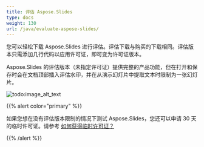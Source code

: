 ```yaml
---
title: 评估 Aspose.Slides
type: docs
weight: 130
url: /java/evaluate-aspose-slides/
---
```


您可以轻松下载 Aspose.Slides 进行评估。评估下载与购买的下载相同。评估版本只需添加几行代码以应用许可证，即可变为许可证版本。

Aspose.Slides 的评估版本（未指定许可证）提供完整的产品功能，但在打开和保存时会在文档顶部插入评估水印，并在从演示幻灯片中提取文本时限制为一张幻灯片。

![todo:image_alt_text](evaluate-aspose-slides_1.png)

{{% alert color="primary" %}} 

如果您想在没有评估版本限制的情况下测试 Aspose.Slides，您还可以申请 30 天的临时许可证。请参考 [如何获得临时许可证？](https://purchase.aspose.com/temporary-license)

{{% /alert %}}